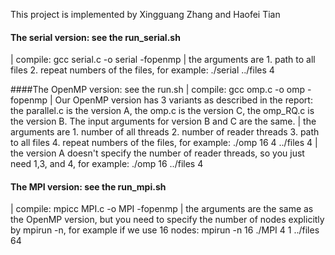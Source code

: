 This project is implemented by Xingguang Zhang and Haofei Tian

#### The serial version: see the run_serial.sh
| compile:
gcc serial.c -o serial -fopenmp
| the arguments are 1. path to all files 2. repeat numbers of the files, for example:
./serial ../files 4


####The OpenMP version: see the run.sh
| compile:
gcc omp.c -o omp -fopenmp
| Our OpenMP version has 3 variants as described in the report: the parallel.c is the version A, the omp.c is the version C, the omp_RQ.c is the version B. The input arguments for version B and C are the same.
| the arguments are 1. number of all threads 2. number of reader threads 3. path to all files 4. repeat numbers of the files, for example:
./omp 16 4 ../files 4
| the version A doesn't specify the number of reader threads, so you just need 1,3, and 4, for example:
./omp 16 ../files 4


#### The MPI version: see the run_mpi.sh
| compile:
mpicc MPI.c -o MPI -fopenmp
| the arguments are the same as the OpenMP version, but you need to specify the number of nodes explicitly by mpirun -n, for example if we use 16 nodes:
mpirun -n 16 ./MPI 4 1 ../files 64
